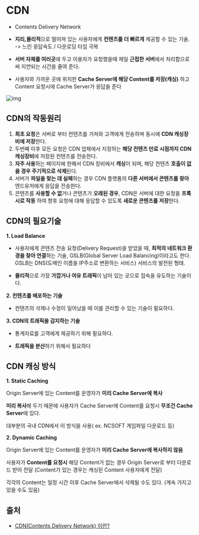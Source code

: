 # CDN

- Contents Delivery Network

- **지리,물리적**으로 떨어져 있는 사용자에게 **컨텐츠를 더 빠르게** 제공할 수 있는 기술. -> 느린 응답속도 / 다운로딩 타임 극복

- **서버 자체를 여러곳**에 두고 이용자가 요청했을때 제일 **근접한 서버**에서 처리함으로써 지연되는 시간을 줄여 준다.

- 사용자와 가까운 곳에 위치한 **Cache Server에 해당 Content를 저장(캐싱)** 하고 Content 요청시에 Cache Server가 응답을 준다

  

![img](https://t1.daumcdn.net/cfile/tistory/99EA983C5C5304ED21)

## CDN의 작동원리

1. **최초 요청**은 서버로 부터 컨텐츠를 가져와 고객에게 전송하며 동시에 **CDN 캐싱장비에 저장**한다.
2. 두번째 이후 모든 요청은 CDN 업체에서 지정하는 **해당 컨텐츠 만료 시점까지 CDN 캐싱장비**에 저장된 컨텐츠를 전송한다.
3. **자주 사용**하는 페이지에 한해서 CDN 장비에서 **캐싱**이 되며, 해당 컨텐츠 **호출이 없을 경우 주기적으로 삭제**된다.
4. 서버가 **파일을 찾는 데 실패**하는 경우 CDN 플랫폼의 **다른 서버에서 콘텐츠를 찾아** 엔드유저에게 응답을 전송한다.
5. 콘텐츠를 **사용할 수 없**거나 콘텐츠가 **오래된 경우**, CDN은 서버에 대한 요청을 **프록시로 작동** 하여 향후 요청에 대해 응답할 수 있도록 **새로운 콘텐츠를 저장**한다.



## CDN의 필요기술

**1. Load Balance**

- 사용자에게 콘텐츠 전송 요청(Delivery Request)을 받았을 때, **최적의 네트워크 환경을 찾아 연결**하는 기술, GSLB(Global Server Load Balancing)이라고도 한다. GSLB는 DNS(도메인 이름을 IP주소로 변환하는 서비스) 서비스의 발전된 형태.

- **물리적**으로 가장 **가깝거나 여유 트래픽**이 남아 있는 곳으로 접속을 유도하는 기술이다. 

**2. 컨텐츠를 배포하는 기술**

- 컨텐츠의 삭제나 수정이 일어났을 때 이를 관리할 수 있는 기술이 필요하다.

**3. CDN의 트래픽을 감지하는 기술**

- 통계자료를 고객에게 제공하기 위해 필요하다.

- **트래픽을 분산**하기 위해서 필요하다



## **CDN 캐싱 방식**

**1. Static Caching**

Origin Server에 있는 Content를 운영자가 **미리 Cache Server에 복사**

**미리 복사**해 두기 때문에 사용자가 Cache Server에 Content를 요청시 **무조건 Cache Server**에 있다.

대부분의 국내 CDN에서 이 방식을 사용( ex. NCSOFT 게임파일 다운로드 등)

**2. Dynamic Caching**

Origin Server에 있는 Content를 운영자가 **미리 Cache Server에 복사하지 않음**

사용자가 **Content를 요청시** 해당 Content가 없는 경우 Origin Server로 부터 다운로드 받아 전달 (Content가 있는 경우는 캐싱된 Content 사용자에게 전달)

각각의 Content는 일정 시간 이후 Cache Server에서 삭제될 수도 있다. (계속 가지고 있을 수도 있음)



## 출처

- [CDN(Contents Delivery Network) 이란?](https://goddaehee.tistory.com/173)

